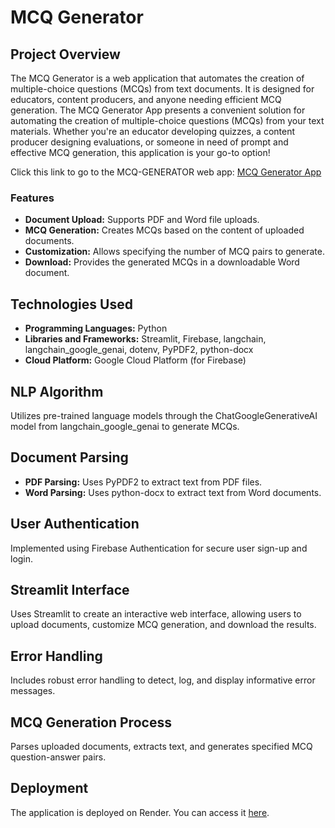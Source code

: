 # MCQ Generator

## Project Overview
The MCQ Generator is a web application that automates the creation of multiple-choice questions (MCQs) from text documents. It is designed for educators, content producers, and anyone needing efficient MCQ generation. The MCQ Generator App presents a convenient solution for automating the creation of multiple-choice questions (MCQs) from your text materials. Whether you're an educator developing quizzes, a content producer designing evaluations, or someone in need of prompt and effective MCQ generation, this application is your go-to option!

Click this link to go to the MCQ-GENERATOR web app: [MCQ Generator App](https://mcq-generator-djrn.onrender.com)

### Features
- **Document Upload:** Supports PDF and Word file uploads.
- **MCQ Generation:** Creates MCQs based on the content of uploaded documents.
- **Customization:** Allows specifying the number of MCQ pairs to generate.
- **Download:** Provides the generated MCQs in a downloadable Word document.

## Technologies Used
- **Programming Languages:** Python
- **Libraries and Frameworks:** Streamlit, Firebase, langchain, langchain_google_genai, dotenv, PyPDF2, python-docx
- **Cloud Platform:** Google Cloud Platform (for Firebase)

## NLP Algorithm
Utilizes pre-trained language models through the ChatGoogleGenerativeAI model from langchain_google_genai to generate MCQs.

## Document Parsing
- **PDF Parsing:** Uses PyPDF2 to extract text from PDF files.
- **Word Parsing:** Uses python-docx to extract text from Word documents.

## User Authentication
Implemented using Firebase Authentication for secure user sign-up and login.

## Streamlit Interface
Uses Streamlit to create an interactive web interface, allowing users to upload documents, customize MCQ generation, and download the results.

## Error Handling
Includes robust error handling to detect, log, and display informative error messages.

## MCQ Generation Process
Parses uploaded documents, extracts text, and generates specified MCQ question-answer pairs.

## Deployment
The application is deployed on Render. You can access it [here](https://mcq-generator-djrn.onrender.com).
